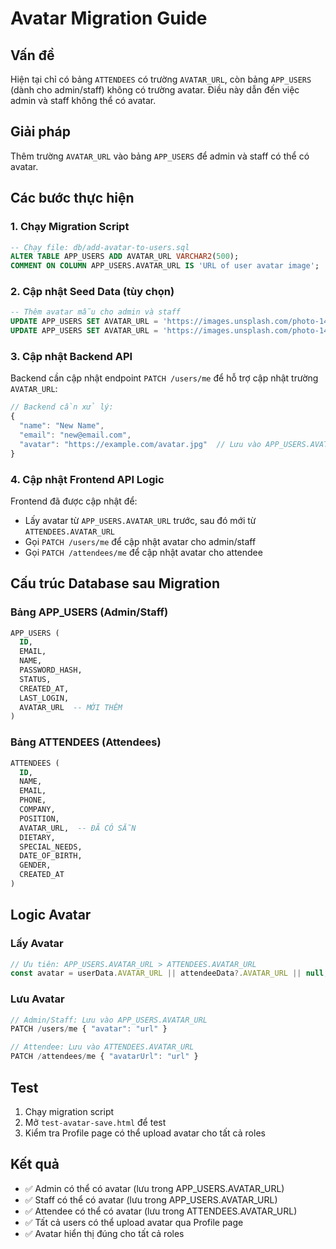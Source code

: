 # Avatar Migration Guide

## Vấn đề
Hiện tại chỉ có bảng `ATTENDEES` có trường `AVATAR_URL`, còn bảng `APP_USERS` (dành cho admin/staff) không có trường avatar. Điều này dẫn đến việc admin và staff không thể có avatar.

## Giải pháp
Thêm trường `AVATAR_URL` vào bảng `APP_USERS` để admin và staff có thể có avatar.

## Các bước thực hiện

### 1. Chạy Migration Script
```sql
-- Chạy file: db/add-avatar-to-users.sql
ALTER TABLE APP_USERS ADD AVATAR_URL VARCHAR2(500);
COMMENT ON COLUMN APP_USERS.AVATAR_URL IS 'URL of user avatar image';
```

### 2. Cập nhật Seed Data (tùy chọn)
```sql
-- Thêm avatar mẫu cho admin và staff
UPDATE APP_USERS SET AVATAR_URL = 'https://images.unsplash.com/photo-1472099645785-5658abf4ff4e?w=150&h=150&fit=crop&crop=face' WHERE ID = 1; -- admin
UPDATE APP_USERS SET AVATAR_URL = 'https://images.unsplash.com/photo-1494790108755-2616b612b786?w=150&h=150&fit=crop&crop=face' WHERE ID = 2; -- staff
```

### 3. Cập nhật Backend API
Backend cần cập nhật endpoint `PATCH /users/me` để hỗ trợ cập nhật trường `AVATAR_URL`:

```javascript
// Backend cần xử lý:
{
  "name": "New Name",
  "email": "new@email.com", 
  "avatar": "https://example.com/avatar.jpg"  // Lưu vào APP_USERS.AVATAR_URL
}
```

### 4. Cập nhật Frontend API Logic
Frontend đã được cập nhật để:
- Lấy avatar từ `APP_USERS.AVATAR_URL` trước, sau đó mới từ `ATTENDEES.AVATAR_URL`
- Gọi `PATCH /users/me` để cập nhật avatar cho admin/staff
- Gọi `PATCH /attendees/me` để cập nhật avatar cho attendee

## Cấu trúc Database sau Migration

### Bảng APP_USERS (Admin/Staff)
```sql
APP_USERS (
  ID,
  EMAIL,
  NAME,
  PASSWORD_HASH,
  STATUS,
  CREATED_AT,
  LAST_LOGIN,
  AVATAR_URL  -- MỚI THÊM
)
```

### Bảng ATTENDEES (Attendees)
```sql
ATTENDEES (
  ID,
  NAME,
  EMAIL,
  PHONE,
  COMPANY,
  POSITION,
  AVATAR_URL,  -- ĐÃ CÓ SẴN
  DIETARY,
  SPECIAL_NEEDS,
  DATE_OF_BIRTH,
  GENDER,
  CREATED_AT
)
```

## Logic Avatar

### Lấy Avatar
```javascript
// Ưu tiên: APP_USERS.AVATAR_URL > ATTENDEES.AVATAR_URL
const avatar = userData.AVATAR_URL || attendeeData?.AVATAR_URL || null;
```

### Lưu Avatar
```javascript
// Admin/Staff: Lưu vào APP_USERS.AVATAR_URL
PATCH /users/me { "avatar": "url" }

// Attendee: Lưu vào ATTENDEES.AVATAR_URL  
PATCH /attendees/me { "avatarUrl": "url" }
```

## Test
1. Chạy migration script
2. Mở `test-avatar-save.html` để test
3. Kiểm tra Profile page có thể upload avatar cho tất cả roles

## Kết quả
- ✅ Admin có thể có avatar (lưu trong APP_USERS.AVATAR_URL)
- ✅ Staff có thể có avatar (lưu trong APP_USERS.AVATAR_URL)  
- ✅ Attendee có thể có avatar (lưu trong ATTENDEES.AVATAR_URL)
- ✅ Tất cả users có thể upload avatar qua Profile page
- ✅ Avatar hiển thị đúng cho tất cả roles
